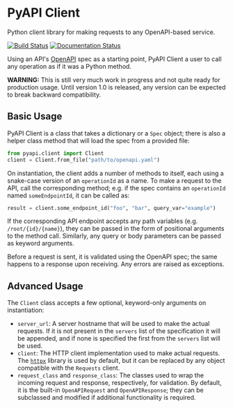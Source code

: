 # PyAPI Client

Python client library for making requests to any OpenAPI-based service.

[![Build Status](https://b11c.semaphoreci.com/badges/pyapi-client/branches/master.svg?style=shields&key=06259646-6937-4157-a127-ff0271ca1501)](https://b11c.semaphoreci.com/projects/pyapi-client)
[![Documentation Status](https://readthedocs.org/projects/pyapi-client/badge/?version=latest)](https://pyapi-client.readthedocs.io/en/latest/?badge=latest)

Using an API's [OpenAPI](https://www.openapis.org/) spec as a starting point, PyAPI Client a user to call any operation as if it was a Python method.

**WARNING:** This is still very much work in progress and not quite ready for production usage. Until version 1.0 is released, any version can be expected to break backward compatibility.

Basic Usage
-----------

PyAPI Client is a class that takes a dictionary or a `Spec` object; there is also a helper class method that will load the spec from a provided file:

```python
from pyapi.client import Client
client = Client.from_file("path/to/openapi.yaml")
```
    
On instantiation, the client adds a number of methods to itself, each using a snake-case version of an `operationId` as a name. To make a request to the API, call the corresponding method; e.g. if the spec contains an `operationId` named `someEndpointId`, it can be called as:
 
```python
result = client.some_endpoint_id("foo", "bar", query_var="example")
```

If the corresponding API endpoint accepts any path variables (e.g. `/root/{id}/{name}`), they can be passed in the form of positional arguments to the method call. Similarly, any query or body parameters can be passed as keyword arguments.

Before a request is sent, it is validated using the OpenAPI spec; the same happens to a response upon receiving. Any errors are raised as exceptions.

Advanced Usage
--------------

The `Client` class accepts a few optional, keyword-only arguments on instantiation:

* `server_url`: A server hostname that will be used to make the actual requests. If it is not present in the `servers` list of the specification it will be appended, and if none is specified the first from the `servers` list will be used. 
* `client`: The HTTP client implementation used to make actual requests. The  [`httpx`](https://www.encode.io/httpx/) library is used by default, but it can be replaced by any object compatible with the `Requests` client.
* `request_class` and `response_class`: The classes used to wrap the incoming request and response, respectively, for validation. By default, it is the built-in `OpenAPIRequest` and `OpenAPIResponse`; they can be subclassed and modified if additional functionality is required.
